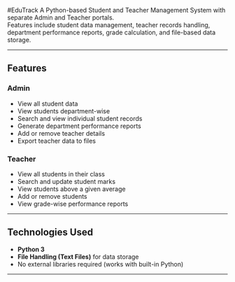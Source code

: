 #EduTrack
A Python-based Student and Teacher Management System with separate Admin and Teacher portals.  
Features include student data management, teacher records handling, department performance reports, grade calculation, and file-based data storage.

---

##  Features

###  Admin
- View all student data
- View students department-wise
- Search and view individual student records
- Generate department performance reports
- Add or remove teacher details
- Export teacher data to files

###  Teacher
- View all students in their class
- Search and update student marks
- View students above a given average
- Add or remove students
- View grade-wise performance reports

---

##  Technologies Used
- **Python 3**
- **File Handling (Text Files)** for data storage
- No external libraries required (works with built-in Python)

---
